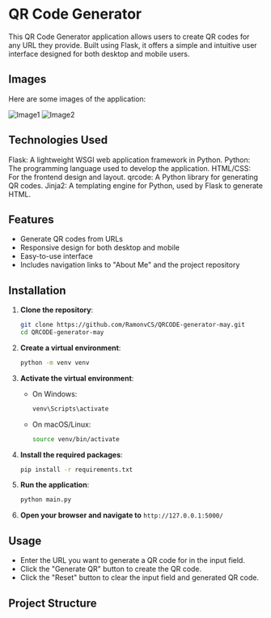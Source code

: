 # QR Code Generator

This QR Code Generator application allows users to create QR codes for any URL they provide. Built using Flask, it offers a simple and intuitive user interface designed for both desktop and mobile users.

## Images

Here are some images of the application:

![Image1](imgs/Image1.png)
![Image2](imgs/Image2.png)


## Technologies Used

Flask: A lightweight WSGI web application framework in Python.
Python: The programming language used to develop the application.
HTML/CSS: For the frontend design and layout.
qrcode: A Python library for generating QR codes.
Jinja2: A templating engine for Python, used by Flask to generate HTML.

## Features

- Generate QR codes from URLs
- Responsive design for both desktop and mobile
- Easy-to-use interface
- Includes navigation links to "About Me" and the project repository

## Installation

1. **Clone the repository**:
    ```bash
    git clone https://github.com/RamonvCS/QRCODE-generator-may.git
    cd QRCODE-generator-may
    ```

2. **Create a virtual environment**:
    ```bash
    python -m venv venv
    ```

3. **Activate the virtual environment**:
    - On Windows:
        ```bash
        venv\Scripts\activate
        ```
    - On macOS/Linux:
        ```bash
        source venv/bin/activate
        ```

4. **Install the required packages**:
    ```bash
    pip install -r requirements.txt
    ```

5. **Run the application**:
    ```bash
    python main.py
    ```

6. **Open your browser and navigate to** `http://127.0.0.1:5000/`

## Usage

- Enter the URL you want to generate a QR code for in the input field.
- Click the "Generate QR" button to create the QR code.
- Click the "Reset" button to clear the input field and generated QR code.

## Project Structure

